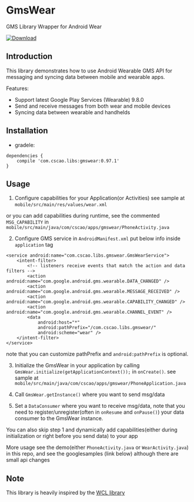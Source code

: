 # GmsWear

GMS Library Wrapper for Android Wear

[ ![Download](https://api.bintray.com/packages/csarron/libs/gmswear/images/download.svg) ](https://bintray.com/csarron/libs/gmswear/_latestVersion)

## Introduction

This library  demonstrates how to use Android Wearable GMS API for messaging and syncing data between mobile and wearable apps.

Features:

- Support latest Google Play Services (Wearable) 9.8.0
- Send and receive messages from both wear and mobile devices
- Syncing data between wearable and handhelds

## Installation

- gradele:

````
dependencies {
    compile 'com.cscao.libs:gmswear:0.97.1'
}
````

## Usage

1. Configure capabilities for your Application(or Activities)
  see sample at `mobile/src/main/res/values/wear.xml`

  or you can add capabilities during runtime, see the commented `MSG_CAPABILITY` in `mobile/src/main/java/com/cscao/apps/gmswear/PhoneActivity.java`

2. Configure GMS service in `AndroidManifest.xml`
  put below info inside `application` tag
  ```
  <service android:name="com.cscao.libs.gmswear.GmsWearService">
      <intent-filter>
          <!-- listeners receive events that match the action and data filters -->
          <action android:name="com.google.android.gms.wearable.DATA_CHANGED" />
          <action android:name="com.google.android.gms.wearable.MESSAGE_RECEIVED" />
          <action android:name="com.google.android.gms.wearable.CAPABILITY_CHANGED" />
          <action android:name="com.google.android.gms.wearable.CHANNEL_EVENT" />
          <data
              android:host="*"
              android:pathPrefix="/com.cscao.libs.gmswear/"
              android:scheme="wear" />
      </intent-filter>
  </service>
  ```
  note that you can customize pathPrefix and `android:pathPrefix` is optional.

3. Initialize the GmsWear in your application by calling `GmsWear.initialize(getApplicationContext());` in `onCreate()`.
  see sample at `mobile/src/main/java/com/cscao/apps/gmswear/PhoneApplication.java`

4. Call `GmsWear.getInstance()` where you want to send msg/data

5. Set a `DataConsumer` where you want to receive msg/data, note that you need to register/unregister(often in `onResume` and `onPause()`) your data consumer to the GmsWear instance.

You can also skip step 1 and dynamically add capabilities(either during initialization or right before you send data) to your app

More usage see the demo(either `PhoneActivity.java` or `WearActivity.java`) in this repo, and see the googlesamples (link below) although there are small api changes

## Note

This library is heavily inspired by the [WCL library](https://github.com/googlesamples/android-WclDemoSample)
